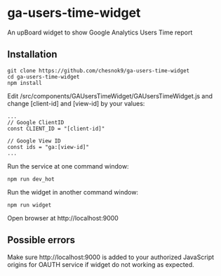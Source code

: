 # ga-users-time-widget

An upBoard widget to show Google Analytics Users Time report

## Installation

```
git clone https://github.com/chesnok9/ga-users-time-widget
cd ga-users-time-widget
npm install
```

Edit /src/components/GAUsersTimeWidget/GAUsersTimeWidget.js and change [client-id] and [view-id] by your values:
```
...
// Google ClientID
const CLIENT_ID = "[client-id]"

// Google View ID
const ids = "ga:[view-id]"
...
```

Run the service at one command window:
```
npm run dev_hot
```

Run the widget in another command window:
```
npm run widget
```

Open browser at http://localhost:9000

## Possible errors

Make sure http://localhost:9000 is added to your authorized JavaScript origins for OAUTH service if widget do not working as expected.